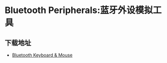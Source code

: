 # Bluetooth Peripherals:蓝牙外设模拟工具
## 下载地址
- [Bluetooth Keyboard & Mouse](https://www.apkmirror.com/apk/appground-io/bluetooth-keyboard-mouse-2/)